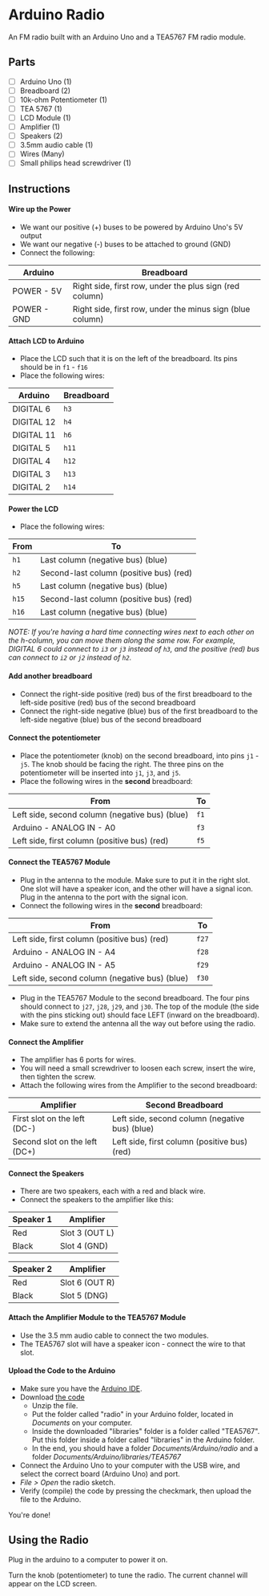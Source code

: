# Arduino Radio
An FM radio built with an Arduino Uno and a TEA5767 FM radio module.

## Parts
- [ ] Arduino Uno (1)
- [ ] Breadboard (2)
- [ ] 10k-ohm Potentiometer (1)
- [ ] TEA 5767 (1)
- [ ] LCD Module (1)
- [ ] Amplifier (1)
- [ ] Speakers (2)
- [ ] 3.5mm audio cable (1)
- [ ] Wires (Many)
- [ ] Small philips head screwdriver (1)

## Instructions

#### Wire up the Power
* We want our positive (+) buses to be powered by Arduino Uno's 5V output
* We want our negative (-) buses to be attached to ground (GND)
* Connect the following:

| Arduino | Breadboard |
| --- | --- |
| POWER - 5V | Right side, first row, under the plus sign (red column) |
| POWER - GND | Right side, first row, under the minus sign (blue column) |

#### Attach LCD to Arduino
* Place the LCD such that it is on the left of the breadboard. Its pins should be in ```f1``` - ```f16```
* Place the following wires:

| Arduino | Breadboard |
| --- | --- |
| DIGITAL 6 | ```h3``` |
| DIGITAL 12 | ```h4``` |
| DIGITAL 11 | ```h6``` |
| DIGITAL 5 | ```h11``` |
| DIGITAL 4 | ```h12``` |
| DIGITAL 3 | ```h13``` |
| DIGITAL 2 | ```h14``` |

#### Power the LCD
* Place the following wires:

| From | To |
| --- | --- |
| ```h1``` | Last column (negative bus) (blue) |
| ```h2``` | Second-last column (positive bus) (red) |
| ```h5``` | Last column (negative bus) (blue) |
| ```h15``` | Second-last column (positive bus) (red) |
| ```h16``` | Last column (negative bus) (blue) |

*NOTE: If you're having a hard time connecting wires next to each other on the h-column, you can move them along the same row. For example, DIGITAL 6 could connect to ```i3``` or ```j3``` instead of ```h3```, and the positive (red) bus can connect to ```i2``` or ```j2``` instead of ```h2```.*

#### Add another breadboard

* Connect the right-side positive (red) bus of the first breadboard to the left-side positive (red) bus of the second breadboard
* Connect the right-side negative (blue) bus of the first breadboard to the left-side negative (blue) bus of the second breadboard

#### Connect the potentiometer

* Place the potentiometer (knob) on the second breadboard, into pins ```j1``` - ```j5```. The knob should be facing the right. The three pins on the potentiometer will be inserted into ```j1```, ```j3```, and ```j5```.
* Place the following wires in the **second** breadboard:

| From | To |
| --- | --- |
| Left side, second column (negative bus) (blue) | ```f1``` |
| Arduino - ANALOG IN - A0 | ```f3``` |
| Left side, first column (positive bus) (red) | ```f5``` |

#### Connect the TEA5767 Module

* Plug in the antenna to the module. Make sure to put it in the right slot. One slot will have a speaker icon, and the other will have a signal icon. Plug in the antenna to the port with the signal icon.
* Connect the following wires in the **second** breadboard:

| From | To |
| --- | --- |
| Left side, first column (positive bus) (red) | ```f27``` |
| Arduino - ANALOG IN - A4 | ```f28``` |
| Arduino - ANALOG IN - A5 | ```f29``` |
| Left side, second column (negative bus) (blue) | ```f30``` |

* Plug in the TEA5767 Module to the second breadboard. The four pins should connect to ```j27```, ```j28```, ```j29```, and ```j30```. The top of the module (the side with the pins sticking out) should face LEFT (inward on the breadboard).
* Make sure to extend the antenna all the way out before using the radio.

#### Connect the Amplifier

* The amplifier has 6 ports for wires.
* You will need a small screwdriver to loosen each screw, insert the wire, then tighten the screw.
* Attach the following wires from the Amplifier to the second breadboard:

| Amplifier | Second Breadboard |
| --- | --- |
| First slot on the left (DC-) | Left side, second column (negative bus) (blue) |
| Second slot on the left (DC+) | Left side, first column (positive bus) (red) |

#### Connect the Speakers

* There are two speakers, each with a red and black wire.
* Connect the speakers to the amplifier like this:

| Speaker 1 | Amplifier |
| --- | --- |
| Red | Slot 3 (OUT L) |
| Black | Slot 4 (GND) |

| Speaker 2 | Amplifier |
| --- | --- |
| Red | Slot 6 (OUT R) |
| Black | Slot 5 (DNG) |

#### Attach the Amplifier Module to the TEA5767 Module

* Use the 3.5 mm audio cable to connect the two modules.
* The TEA5767 slot will have a speaker icon - connect the wire to that slot.

#### Upload the Code to the Arduino

* Make sure you have the [Arduino IDE](https://www.arduino.cc/en/software).
* Download [the code](https://minhaskamal.github.io/DownGit/#/home?url=https://github.com/AK97/arduino-radio/blob/main/assets/arduino-radio.zip)
    * Unzip the file.
    * Put the folder called "radio" in your Arduino folder, located in *Documents* on your computer.
    * Inside the downloaded "libraries" folder is a folder called "TEA5767". Put this folder inside a folder called "libraries" in the Arduino folder.
    * In the end, you should have a folder *Documents/Arduino/radio* and a folder *Documents/Arduino/libraries/TEA5767*
* Connect the Arduino Uno to your computer with the USB wire, and select the correct board (Arduino Uno) and port.
* *File > Open* the radio sketch.
* Verify (compile) the code by pressing the checkmark, then upload the file to the Arduino.

You're done!

## Using the Radio

Plug in the arduino to a computer to power it on.

Turn the knob (potentiometer) to tune the radio. The current channel will appear on the LCD screen.